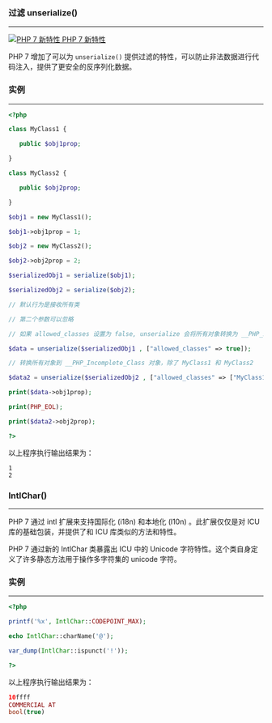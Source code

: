### 过滤 unserialize()

------

[![PHP 7 新特性](http://www.runoob.com/images/up.gif) PHP 7 新特性](http://www.runoob.com/php/php7-new-features.html)

PHP 7 增加了可以为 `unserialize()` 提供过滤的特性，可以防止非法数据进行代码注入，提供了更安全的反序列化数据。

### 实例

------



```php
<?php 

class MyClass1 {  

   public $obj1prop;    

} 

class MyClass2 { 

   public $obj2prop; 

} 

$obj1 = new MyClass1(); 

$obj1->obj1prop = 1; 

$obj2 = new MyClass2(); 

$obj2->obj2prop = 2; 

$serializedObj1 = serialize($obj1); 

$serializedObj2 = serialize($obj2); 

// 默认行为是接收所有类 

// 第二个参数可以忽略 

// 如果 allowed_classes 设置为 false, unserialize 会将所有对象转换为 __PHP_Incomplete_Class 对象 

$data = unserialize($serializedObj1 , ["allowed_classes" => true]); 

// 转换所有对象到 __PHP_Incomplete_Class 对象，除了 MyClass1 和 MyClass2 

$data2 = unserialize($serializedObj2 , ["allowed_classes" => ["MyClass1", "MyClass2"]]); 

print($data->obj1prop); 

print(PHP_EOL); 

print($data2->obj2prop); 

?>

```



以上程序执行输出结果为：

```
1
2
```

### IntlChar() 

------

PHP 7 通过 intl 扩展来支持国际化 (i18n) 和本地化 (l10n) 。此扩展仅仅是对 ICU 库的基础包装，并提供了和 ICU 库类似的方法和特性。

PHP 7 通过新的 IntlChar 类暴露出 ICU 中的 Unicode 字符特性。这个类自身定义了许多静态方法用于操作多字符集的 unicode 字符。

### 实例

------



```php
<?php 

printf('%x', IntlChar::CODEPOINT_MAX); 

echo IntlChar::charName('@'); 

var_dump(IntlChar::ispunct('!')); 

?>
```

以上程序执行输出结果为：

```php
10ffff
COMMERCIAL AT
bool(true)
```

 